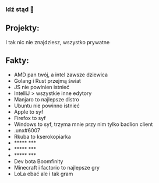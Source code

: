 ### Idź stąd 👋

## Projekty:
I tak nic nie znajdziesz, wszystko prywatne

## Fakty:
- AMD pan twój, a intel zawsze dziewica
- Golang i Rust przejmą świat
- JS nie powinien istnieć
- IntelliJ > wszystkie inne edytory
- Manjaro to najlepsze distro
- Ubuntu nie powinno istnieć
- Apple to syf
- Firefox to syf
- Windows to syf, trzyma mnie przy nim tylko badlion client
- .unx#6007
- Rkuba to kserokopiarka
- \*\*\*\*\* \*\*\*
- \*\*\*\*\* \*\*\*
- \*\*\*\*\* \*\*\*
- Dev bota Boomfinity
- Minecraft i factorio to najlepsze gry
- LoLa ebać ale i tak gram
